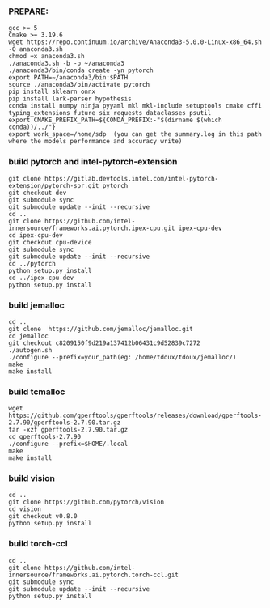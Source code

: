 ### PREPARE:
    gcc >= 5
    Cmake >= 3.19.6
    wget https://repo.continuum.io/archive/Anaconda3-5.0.0-Linux-x86_64.sh -O anaconda3.sh
    chmod +x anaconda3.sh
    ./anaconda3.sh -b -p ~/anaconda3
    ./anaconda3/bin/conda create -yn pytorch
    export PATH=~/anaconda3/bin:$PATH
    source ./anaconda3/bin/activate pytorch
    pip install sklearn onnx
    pip install lark-parser hypothesis
    conda install numpy ninja pyyaml mkl mkl-include setuptools cmake cffi typing_extensions future six requests dataclasses psutil
    export CMAKE_PREFIX_PATH=${CONDA_PREFIX:-"$(dirname $(which conda))/../"}
    export work_space=/home/sdp  (you can get the summary.log in this path where the models performance and accuracy write)   

### build pytorch and intel-pytorch-extension
    git clone https://gitlab.devtools.intel.com/intel-pytorch-extension/pytorch-spr.git pytorch
    git checkout dev
    git submodule sync
    git submodule update --init --recursive
    cd ..
    git clone https://github.com/intel-innersource/frameworks.ai.pytorch.ipex-cpu.git ipex-cpu-dev
    cd ipex-cpu-dev
    git checkout cpu-device
    git submodule sync
    git submodule update --init --recursive
    cd ../pytorch
    python setup.py install
    cd ../ipex-cpu-dev
    python setup.py install

### build jemalloc
    cd ..
    git clone  https://github.com/jemalloc/jemalloc.git    
    cd jemalloc
    git checkout c8209150f9d219a137412b06431c9d52839c7272
    ./autogen.sh
    ./configure --prefix=your_path(eg: /home/tdoux/tdoux/jemalloc/)
    make
    make install

### build tcmalloc 
    wget https://github.com/gperftools/gperftools/releases/download/gperftools-2.7.90/gperftools-2.7.90.tar.gz
    tar -xzf gperftools-2.7.90.tar.gz 
    cd gperftools-2.7.90
    ./configure --prefix=$HOME/.local
    make
    make install

### build vision
    cd ..
    git clone https://github.com/pytorch/vision
    cd vision
    git checkout v0.8.0
    python setup.py install

### build torch-ccl 
    cd ..
    git clone https://github.com/intel-innersource/frameworks.ai.pytorch.torch-ccl.git
    git submodule sync 
    git submodule update --init --recursive
    python setup.py install 

